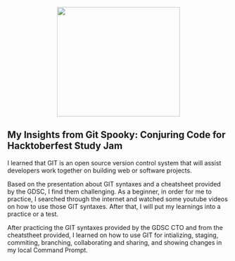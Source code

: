 <p align="center">
    <img width="279px" height="249px" src="../public/assets/Ghost Honeydroid.png" />
</p>

##  My Insights from Git Spooky: Conjuring Code for Hacktoberfest Study Jam

I learned that GIT is an open source version control system that will assist developers work together on building web or software projects.

Based on the presentation about GIT syntaxes and a cheatsheet provided by the GDSC, I find them challenging. As a beginner, in order for me to practice, I searched through the internet and watched some youtube videos on how to use those GIT syntaxes. After that, I will put my learnings into a practice or a test.

After practicing the GIT syntaxes provided by the GDSC CTO and from the cheatstheet provided, I learned on how to use GIT for intializing, staging, commiting, branching, collaborating and sharing, and showing changes in my local Command Prompt.


